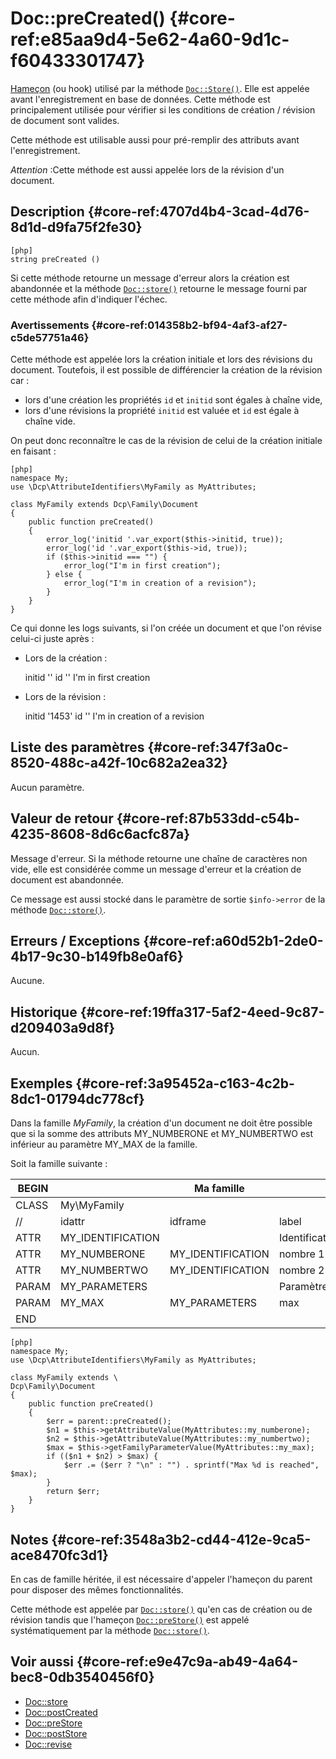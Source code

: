 # Doc::preCreated() {#core-ref:e85aa9d4-5e62-4a60-9d1c-f60433301747}

<div class="short-description" markdown="1">

[Hameçon][hook] (ou hook) utilisé par la méthode [`Doc::Store()`][docstore].
Elle est appelée avant l'enregistrement en base de données.   Cette méthode est
principalement utilisée pour vérifier si les conditions de création / révision
de document sont valides.

Cette méthode est utilisable aussi pour pré-remplir des attributs avant
l'enregistrement.

*Attention* :Cette méthode est aussi appelée lors de la révision d'un document.

</div>


## Description {#core-ref:4707d4b4-3cad-4d76-8d1d-d9fa75f2fe30}

    [php]
    string preCreated ()

Si cette méthode retourne un message d'erreur alors la création est abandonnée
et la méthode [`Doc::store()`][docstore] retourne le message fourni par cette
méthode afin d'indiquer l'échec.

### Avertissements {#core-ref:014358b2-bf94-4af3-af27-c5de57751a46}

Cette méthode est appelée lors la création initiale et lors des révisions du 
document.  Toutefois, il est possible de différencier la création de la révision
car :

 * lors d'une création les propriétés `id` et `initid` sont égales à chaîne vide,
 * lors d'une révisions la propriété `initid` est valuée et `id` est égale
   à chaîne vide.

On peut donc reconnaître le cas de la révision de celui de la création initiale
en faisant :

    [php]
    namespace My;
    use \Dcp\AttributeIdentifiers\MyFamily as MyAttributes;
    
    class MyFamily extends Dcp\Family\Document
    {
        public function preCreated()
        {
            error_log('initid '.var_export($this->initid, true));
            error_log('id '.var_export($this->id, true));
            if ($this->initid === "") {
                error_log("I'm in first creation");
            } else {
                error_log("I'm in creation of a revision");
            }
        }
    }

Ce qui donne les logs suivants, si l'on créée un document et que l'on révise
celui-ci juste après :

 * Lors de la création :

    initid ''
    id ''
    I'm in first creation

* Lors de la révision :

    initid '1453'
    id ''
    I'm in creation of a revision

## Liste des paramètres {#core-ref:347f3a0c-8520-488c-a42f-10c682a2ea32}

Aucun paramètre.

## Valeur de retour {#core-ref:87b533dd-c54b-4235-8608-8d6c6acfc87a}

Message d'erreur. Si la méthode retourne une chaîne de caractères non vide, elle
est considérée comme un message d'erreur et la création de document est
abandonnée.

Ce message est aussi stocké dans le paramètre de sortie `$info->error` de la
méthode [`Doc::store()`][docstore].

## Erreurs / Exceptions {#core-ref:a60d52b1-2de0-4b17-9c30-b149fb8e0af6}

Aucune.

## Historique {#core-ref:19ffa317-5af2-4eed-9c87-d209403a9d8f}

Aucun.

## Exemples {#core-ref:3a95452a-c163-4c2b-8dc1-01794dc778cf}

Dans la famille _MyFamily_, la création d'un document ne doit être possible que
si la somme des attributs MY_NUMBERONE et MY_NUMBERTWO est inférieur au
paramètre MY_MAX de la famille.

Soit la famille suivante :

| BEGIN |                   |     Ma famille    |                |     | MYFAMILY |       |     |     |
| ----- | ----------------- | ----------------- | -------------- | --- | -------- | ----- | --- | --- |
| CLASS | My\MyFamily       |                   |                |     |          |       |     |     |
| //    | idattr            | idframe           | label          | T   | A        | type  | ord | vis |
| ATTR  | MY_IDENTIFICATION |                   | Identification | N   | N        | frame | 10  | W   |
| ATTR  | MY_NUMBERONE      | MY_IDENTIFICATION | nombre 1       | Y   | N        | int   | 20  | W   |
| ATTR  | MY_NUMBERTWO      | MY_IDENTIFICATION | nombre 2       | N   | N        | int   | 30  | W   |
| PARAM | MY_PARAMETERS     |                   | Paramètres     | N   | N        | frame | 10  | W   |
| PARAM | MY_MAX            | MY_PARAMETERS     | max            | N   | N        | int   | 20  | W   |
| END   |                   |                   |                |     |          |       |     |     |


    [php]
    namespace My;
    use \Dcp\AttributeIdentifiers\MyFamily as MyAttributes;
    
    class MyFamily extends \
    Dcp\Family\Document
    {
        public function preCreated()
        {
            $err = parent::preCreated();
            $n1 = $this->getAttributeValue(MyAttributes::my_numberone);
            $n2 = $this->getAttributeValue(MyAttributes::my_numbertwo);
            $max = $this->getFamilyParameterValue(MyAttributes::my_max);
            if (($n1 + $n2) > $max) {
                $err .= ($err ? "\n" : "") . sprintf("Max %d is reached", $max);
            }
            return $err;
        }
    }

## Notes {#core-ref:3548a3b2-cd44-412e-9ca5-ace8470fc3d1}

En cas de famille héritée, il est nécessaire d'appeler l'hameçon du parent pour
disposer des mêmes fonctionnalités.

Cette méthode est appelée par [`Doc::store()`][docstore] qu'en cas de création
ou de révision tandis que l'hameçon [`Doc::preStore()`][docprestore] est appelé
systématiquement par la méthode [`Doc::store()`][docstore].

## Voir aussi {#core-ref:e9e47c9a-ab49-4a64-bec8-0db3540456f0}

*   [Doc::store][docstore]
*   [Doc::postCreated][docpostcreated]
*   [Doc::preStore][docprestore]
*   [Doc::postStore][docpoststore]
*   [Doc::revise][docrevise]

<!-- links -->
[docstore]:         #core-ref:b8540d13-ece6-4e9e-9b72-6a56bca9da12
[docpostcreated]:   #core-ref:b8f80e6b-a374-4bf4-bc76-47290cd69c45 "Hameçon Doc::postCreated()"
[docpoststore]:     #core-ref:99520a31-0aef-4bc6-b20a-114737059d17 "Hameçon Doc::postStore()"
[docprestore]:      #core-ref:3517da95-82fe-4adb-8bc4-ef49ca55edb0 "Hameçon Doc::preStore()"
[docprecreated]:    #core-ref:e85aa9d4-5e62-4a60-9d1c-f60433301747 "Hameçon Doc::preCreated()"
[docprerefresh]:    #core-ref:580d6be1-6b6a-439b-abd7-34b26cfaf2e5 "Hameçon Doc::preRefresh()"
[docpostrefresh]:   #core-ref:9352c534-3691-41e3-b293-599db8e9a4fd "Hameçon Doc::postRefresh()"
[docrevise]:        #core-ref:882e3730-0483-4dbc-9b9d-0d0b5cc31d38
[hook]:             https://fr.wikipedia.org/wiki/Hook_(informatique)

